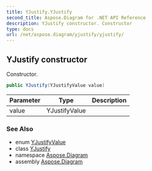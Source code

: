 ```yaml
---
title: YJustify.YJustify
second_title: Aspose.Diagram for .NET API Reference
description: YJustify constructor. Constructor
type: docs
url: /net/aspose.diagram/yjustify/yjustify/
---
```

## YJustify constructor

Constructor.

```csharp
public YJustify(YJustifyValue value)
```

| Parameter | Type | Description |
| --- | --- | --- |
| value | YJustifyValue |  |

### See Also

* enum [YJustifyValue](../../yjustifyvalue/)
* class [YJustify](../)
* namespace [Aspose.Diagram](../../yjustify/)
* assembly [Aspose.Diagram](../../../)


